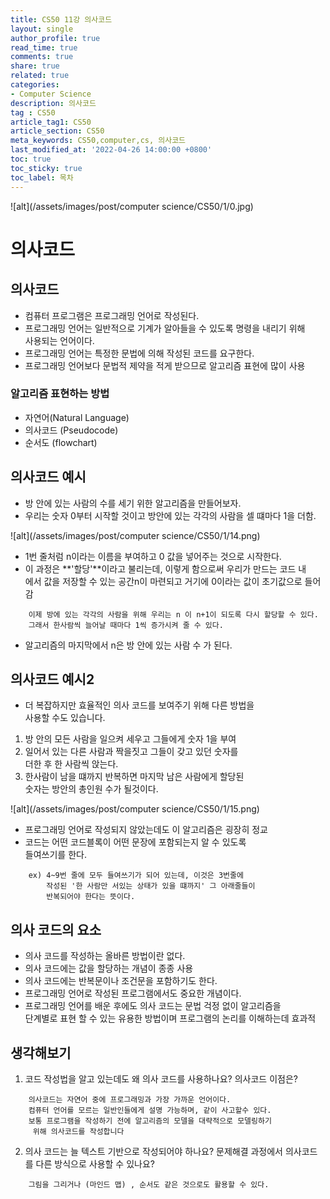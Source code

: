 ```yaml
---
title: CS50 11강 의사코드
layout: single
author_profile: true
read_time: true
comments: true
share: true
related: true
categories:
- Computer Science
description: 의사코드
tag : CS50
article_tag1: CS50
article_section: CS50
meta_keywords: CS50,computer,cs, 의사코드
last_modified_at: '2022-04-26 14:00:00 +0800'
toc: true
toc_sticky: true
toc_label: 목차
---
```



![alt](/assets/images/post/computer science/CS50/1/0.jpg)


의사코드
=========

## 의사코드

* 컴퓨터 프로그램은 프로그래밍 언어로 작성된다.
* 프로그래밍 언어는 일반적으로 기계가 알아들을 수 있도록 명령을 내리기 위해  
  사용되는 언어이다.
* 프로그래밍 언어는 특정한 문법에 의해 작성된 코드를 요구한다.
* 프로그래밍 언어보다 문법적 제약을 적게 받으므로 알고리즘 표현에 많이 사용
   
### 알고리즘 표현하는 방법 

* 자연어(Natural Language)
* 의사코드 (Pseudocode)
* 순서도 (flowchart)

## 의사코드 예시

* 방 안에 있는 사람의 수를 세기 위한 알고리즘을 만들어보자.
* 우리는 숫자 0부터 시작할 것이고 방안에 있는 각각의 사람을 셀 떄마다 1을 더함.

![alt](/assets/images/post/computer science/CS50/1/14.png)

* 1번 줄처럼 n이라는 이름을 부여하고 0 값을 넣어주는 것으로 시작한다.
* 이 과정은 **'할당'**이라고 불리는데, 이렇게 함으로써 우리가 만드는 코드 내  
  에서 값을 저장할 수 있는 공간n이 마련되고 거기에 0이라는 값이 초기값으로 들어감

```
    이제 방에 있는 각각의 사람을 위해 우리는 n 이 n+1이 되도록 다시 할당할 수 있다.
    그래서 한사람씩 늘어날 때마다 1씩 증가시켜 줄 수 있다.
```

* 알고리즘의 마지막에서 n은 방 안에 있는 사람 수 가 된다.

## 의사코드 예시2

* 더 복잡하지만 효율적인 의사 코드를 보여주기 위해 다른 방법을  
  사용할 수도 있습니다.
1. 방 안의 모든 사람을 일으켜 세우고 그들에게 숫자 1을 부여
2. 일어서 있는 다른 사람과 짝을짓고 그들이 갖고 있던 숫자를   
   더한 후 한 사람씩 앉는다.
3. 한사람이 남을 떄까지 반복하면 마지막 남은 사람에게 할당된  
   숫자는 방안의 총인원 수가 될것이다.

![alt](/assets/images/post/computer science/CS50/1/15.png)


* 프로그래밍 언어로 작성되지 않았는데도 이 알고리즘은 굉장히 정교
* 코드는 어떤 코드블록이 어떤 문장에 포함되는지 알 수 있도록  
  들여쓰기를 한다.

```
    ex) 4~9번 줄에 모두 들여쓰기가 되어 있는데, 이것은 3번줄에  
        작성된 '한 사람만 서있는 상태가 있을 떄까지' 그 아래줄들이
        반복되어야 한다는 뜻이다.
```

## 의사 코드의 요소

* 의사 코드를 작성하는 올바른 방법이란 없다.
* 의사 코드에는 값을 할당하는 개념이 종종 사용
* 의사 코드에는 반복문이나 조건문을 포함하기도 한다.
* 프로그래밍 언어로 작성된 프로그램에서도 중요한 개념이다.
* 프로그래밍 언어를 배운 후에도 의사 코드는 문법 걱정 없이 알고리즘을   
  단계별로 표현 할 수 있는 유용한 방법이며 프로그램의 논리를 이해하는데 효과적

## 생각해보기

1. 코드 작성법을 알고 있는데도 왜 의사 코드를 사용하나요? 의사코드 이점은?

```
    의사코드는 자연어 중에 프로그래밍과 가장 가까운 언어이다.
    컴퓨터 언어를 모르는 일반인들에게 설명 가능하며, 같이 사고할수 있다.
    보통 프로그램을 작성하기 전에 알고리즘의 모델을 대략적으로 모델링하기
     위해 의사코드를 작성합니다
```

2. 의사 코드는 늘 텍스트 기반으로 작성되어야 하나요? 문제해결 과정에서 의사코드  
를 다른 방식으로 사용할 수 있나요?

```
    그림을 그리거나 (마인드 맵) , 순서도 같은 것으로도 활용할 수 있다.
```
